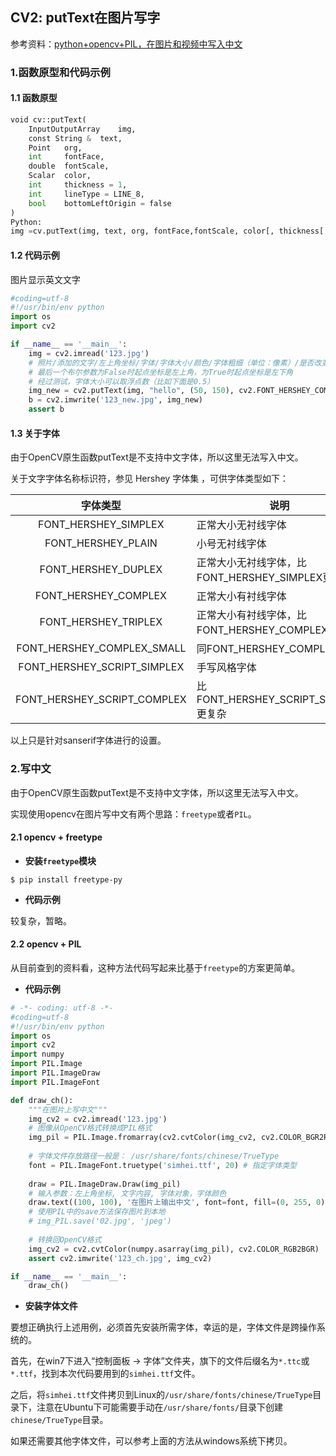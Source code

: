 ## CV2: putText在图片写字

参考资料：[python+opencv+PIL，在图片和视频中写入中文](https://blog.csdn.net/wyx100/article/details/80412101)

### 1.函数原型和代码示例

#### 1.1 函数原型

```python
void cv::putText(
    InputOutputArray    img,
    const String &  text,
    Point   org,
    int     fontFace,
    double  fontScale,
    Scalar  color,
    int     thickness = 1,
    int     lineType = LINE_8,
    bool    bottomLeftOrigin = false 
)       
Python:
img =cv.putText(img, text, org, fontFace,fontScale, color[, thickness[, lineType[, bottomLeftOrigin]]])
```

#### 1.2 代码示例

图片显示英文文字

```python
#coding=utf-8
#!/usr/bin/env python
import os
import cv2

if __name__ == '__main__':
    img = cv2.imread('123.jpg')
    # 照片/添加的文字/左上角坐标/字体/字体大小/颜色/字体粗细（单位：像素）/是否改变默认起点
    # 最后一个布尔参数为False时起点坐标是左上角，为True时起点坐标是左下角
    # 经过测试，字体大小可以取浮点数（比如下面是0.5）
    img_new = cv2.putText(img, "hello", (50, 150), cv2.FONT_HERSHEY_COMPLEX, 0.5, (0,255, 0), 1, False) 
    b = cv2.imwrite('123_new.jpg', img_new)
    assert b
```

#### 1.3 关于字体

由于OpenCV原生函数putText是不支持中文字体，所以这里无法写入中文。

关于文字字体名称标识符，参见 Hershey 字体集 ，可供字体类型如下：

| 字体类型 | 说明 |
| :---: | --- |
| FONT_HERSHEY_SIMPLEX | 正常大小无衬线字体 |
| FONT_HERSHEY_PLAIN | 小号无衬线字体 |
| FONT_HERSHEY_DUPLEX | 正常大小无衬线字体，比FONT_HERSHEY_SIMPLEX更复杂 |
| FONT_HERSHEY_COMPLEX | 正常大小有衬线字体 |
| FONT_HERSHEY_TRIPLEX | 正常大小有衬线字体，比FONT_HERSHEY_COMPLEX更复杂
| FONT_HERSHEY_COMPLEX_SMALL | 同FONT_HERSHEY_COMPLEX |
| FONT_HERSHEY_SCRIPT_SIMPLEX | 手写风格字体 |
| FONT_HERSHEY_SCRIPT_COMPLEX | 比FONT_HERSHEY_SCRIPT_SIMPLEX 更复杂 |

以上只是针对sanserif字体进行的设置。

### 2.写中文

由于OpenCV原生函数putText是不支持中文字体，所以这里无法写入中文。

实现使用opencv在图片写中文有两个思路：`freetype`或者`PIL`。

#### 2.1 opencv + freetype

* **安装`freetype`模块**

```shell
$ pip install freetype-py
```

* **代码示例**

较复杂，暂略。

#### 2.2 opencv + PIL

从目前查到的资料看，这种方法代码写起来比基于`freetype`的方案更简单。

* **代码示例**

```python
# -*- coding: utf-8 -*-
#coding=utf-8
#!/usr/bin/env python
import os
import cv2
import numpy
import PIL.Image
import PIL.ImageDraw
import PIL.ImageFont

def draw_ch():
    """在图片上写中文"""
    img_cv2 = cv2.imread('123.jpg')
    # 图像从OpenCV格式转换成PIL格式
    img_pil = PIL.Image.fromarray(cv2.cvtColor(img_cv2, cv2.COLOR_BGR2RGB))
 
    # 字体文件存放路径一般是： /usr/share/fonts/chinese/TrueType
    font = PIL.ImageFont.truetype('simhei.ttf', 20) # 指定字体类型
 
    draw = PIL.ImageDraw.Draw(img_pil)
    # 输入参数：左上角坐标, 文字内容, 字体对象，字体颜色
    draw.text((100, 100), '在图片上输出中文', font=font, fill=(0, 255, 0))
    # 使用PIL中的save方法保存图片到本地
    # img_PIL.save('02.jpg', 'jpeg')
 
    # 转换回OpenCV格式
    img_cv2 = cv2.cvtColor(numpy.asarray(img_pil), cv2.COLOR_RGB2BGR)
    assert cv2.imwrite('123_ch.jpg', img_cv2)

if __name__ == '__main__':
    draw_ch()
```

* **安装字体文件**

要想正确执行上述用例，必须首先安装所需字体，幸运的是，字体文件是跨操作系统的。

首先，在win7下进入“控制面板 -> 字体”文件夹，旗下的文件后缀名为`*.ttc`或`*.ttf`，找到本次代码要用到的`simhei.ttf`文件。

之后，将`simhei.ttf`文件拷贝到Linux的`/usr/share/fonts/chinese/TrueType`目录下，注意在Ubuntu下可能需要手动在`/usr/share/fonts/`目录下创建`chinese/TrueType`目录。

如果还需要其他字体文件，可以参考上面的方法从windows系统下拷贝。








 